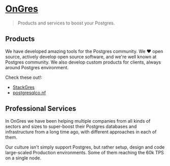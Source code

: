 # [OnGres](https://ongres.com/)

> Products and services to boost your Postgres.

## Products

We have developed amazing tools for the Postgres community. 
We ❤️ open source, actively develop open source software, and we're 
well known at Postgres community. We also develop custom products 
for clients, always around Postgres environment.

Check these out!:

- [StackGres](https://stackgres.io)
- [postgresqlco.nf](https://postgresqlco.nf)

## Professional Services

In OnGres we have been helping multiple companies from all kinds of sectors 
and sizes to super-boost their Postgres databases and infrastructure from 
a long time ago, with different approaches in each of them.

Our culture isn't simply support Postgres, but rather setup, design and code
large-scaled Production environments. Some of them reaching the 60k TPS on 
a single node.
